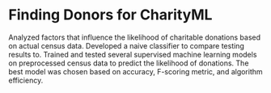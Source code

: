 # Finding Donors for CharityML
Analyzed factors that influence the likelihood of charitable donations based on actual census data. Developed a naive classifier to compare testing results to. Trained and tested several supervised machine learning models on preprocessed census data to predict the likelihood of donations. The best model was chosen based on accuracy, F-scoring metric, and algorithm efficiency.

